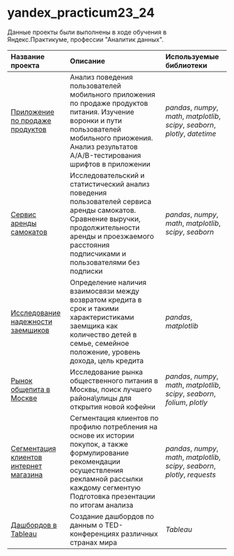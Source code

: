 # yandex_practicum23_24
Данные проекты были выполнены в ходе обучения в Яндекс.Практикуме, профессии "Аналитик данных".

| Название проекта | Описание | Используемые библиотеки | 
| :---------------------- | :---------------------- | :---------------------- |
| [Приложение по продаже продуктов](https://github.com/aned-ivan/yandex_practicum23_24/tree/69e57fd12a91f0d646e90e662f1fbfaf64a07792/Analysis%20of%20the%20behavior%20of%20users%20of%20a%20mobile%20application%20for%20selling%20food) | Анализ поведения пользователей мобильного приложения по продаже продуктов питания. Изучение воронки и пути пользователей мобильного приожения. Анализ результатов A/A/B-тестирования шрифтов в приложении| *pandas*, *numpy*, *math*, *matplotlib*, *scipy*, *seaborn*, *plotly*, *datetime* |
| [Сервис аренды самокатов](https://github.com/aned-ivan/yandex_practicum23_24/tree/74b2e4164b4c197d91cf4460f2c6911983f0cd2d/Analysis%20of%20scooter%20rental%20service%20data)| Исследовательский и статистический анализ поведения пользователей сервиса аренды самокатов. Сравнение выручки, продолжительности аренды и проезжаемого расстояния подписчиками и пользователями без подписки| *pandas*, *numpy*, *math*, *matplotlib*, *scipy*, *seaborn* |
| [Исследование надежности заемщиков](https://github.com/aned-ivan/yandex_practicum23_24/tree/eb4f69dde9321bcce2c886d51fe2e8df6e89aa90/Borrower%20reliability%20research)| Определение наличия взаимосвязи между возвратом кредита в срок и такими характеристиками заемщика как количество детей в семье, семейное положение, уровень дохода, цель кредита| *pandas*, *matplotlib*|
| [Рынок общепита в Москве](https://github.com/aned-ivan/yandex_practicum23_24/tree/eb4f69dde9321bcce2c886d51fe2e8df6e89aa90/Catering%20market%20research%20in%20Moscow)| Исследование рынка общественного питания в Москвы, поиск лучшего района\улицы для открытия новой кофейни| *pandas*, *numpy*, *math*, *matplotlib*, *scipy*, *seaborn*, *folium*, *plotly* |
| [Сегментация клиентов интернет магазина](https://github.com/aned-ivan/yandex_practicum23_24/tree/7074782a3ffd5a5c5d29ba2c1d60fe66bff29f00/Consumption%20profiles%20of%20online%20store%20customers)| Сегментация клиентов по профилю потребления на основе их истории покупок, а также формулирование рекомендации осуществления рекламной рассылки каждому сегментую Подготовка презентации по итогам анализа| *pandas*, *numpy*, *math*, *matplotlib*, *scipy*, *seaborn*, *plotly*, *requests* |
 [Дашбордов в Tableau](https://github.com/aned-ivan/yandex_practicum23_24/tree/d0bfbad189165a3362059dc10fc6451f8df629ed/Creating%20dashboards%20in%20Tableau)| Создание дашбордов по данным о TED-конференциях различных странах мира| *Tableau* |
